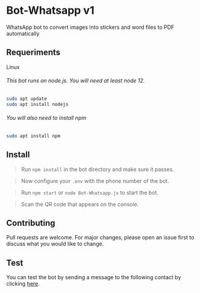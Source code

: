 # Bot-Whatsapp v1
WhatsApp bot to convert images into stickers and word files to PDF automatically

## Requeriments
Linux
###### This bot runs on node.js. You will need at least node 12.

```bash
sudo apt update
sudo apt install nodejs
```
###### You will also need to install npm
```bash
sudo apt install npm
```

## Install
>Run `npm install` in the bot directory and make sure it passes.

>Now configure your `.env` with the phone number of the bot.

>Run `npm start` or `node Bot-Whatsapp.js` to start the bot.

>Scan the QR code that appears on the console.



## Contributing
Pull requests are welcome. For major changes, please open an issue first to discuss what you would like to change.


## Test
You can test the bot by sending a message to the following contact by clicking [here](https://walink.co/4f439d).
